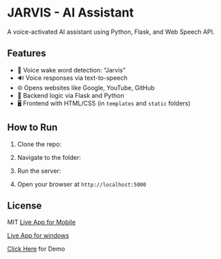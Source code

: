 # JARVIS - AI Assistant

A voice-activated AI assistant using Python, Flask, and Web Speech API.

## Features
- 🎤 Voice wake word detection: “Jarvis”
- 🔊 Voice responses via text-to-speech
- 🌐 Opens websites like Google, YouTube, GitHub
- 🧠 Backend logic via Flask and Python
- 🖥️ Frontend with HTML/CSS (in `templates` and `static` folders)

## How to Run

1. Clone the repo:

2. Navigate to the folder:

3. Run the server:

4. Open your browser at `http://localhost:5000`

## License
MIT
[Live App for Mobile](https://nonproficient-unscavenged-eryn.ngrok-free.dev)

[Live App for windows]( http://localhost:5000 )



[Click Here](https://prabirchakravarty90-hue.github.io/JARVIS--AI-assistant/) for Demo
